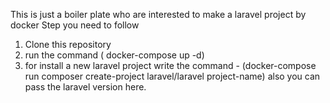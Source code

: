 This is just a boiler plate who are interested to make a laravel project by docker
Step you need to follow
1. Clone this repository
2. run the command ( docker-compose up -d)
3. for install a new  laravel project write the command -  (docker-compose run composer create-project laravel/laravel project-name)  also you can pass the laravel version here.  
